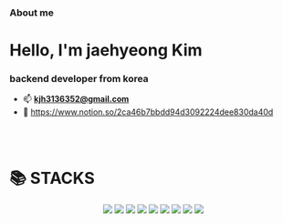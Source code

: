 ###  About me

<h1 align="left">Hello, I'm jaehyeong Kim</h1>
<h3 align="left">backend developer from korea</h3>

- 📫 **kjh3136352@gmail.com**
- 📝 https://www.notion.so/2ca46b7bbdd94d3092224dee830da40d
<br>
<br>

<div align=left><h1>📚 STACKS</h1></div>

<div align=center> 
  <img src="https://img.shields.io/badge/java-007396?style=for-the-badge&logo=java&logoColor=white"> 
  <img src="https://img.shields.io/badge/html5-E34F26?style=for-the-badge&logo=html5&logoColor=white"> 
  <img src="https://img.shields.io/badge/css-1572B6?style=for-the-badge&logo=css3&logoColor=white"> 
  <img src="https://img.shields.io/badge/javascript-F7DF1E?style=for-the-badge&logo=javascript&logoColor=black"> 
  <img src="https://img.shields.io/badge/mysql-4479A1?style=for-the-badge&logo=mysql&logoColor=white">
  <img src="https://img.shields.io/badge/vue.js-4FC08D?style=for-the-badge&logo=vue.js&logoColor=white"> 
  <img src="https://img.shields.io/badge/spring-6DB33F?style=for-the-badge&logo=spring&logoColor=white"> 
  <img src="https://img.shields.io/badge/springboot-6DB33F?style=for-the-badge&logo=springboot&logoColor=white">
  <img src="https://img.shields.io/badge/bootstrap-7952B3?style=for-the-badge&logo=bootstrap&logoColor=white">
</div>

<br>
<br>
<br>
<br>


<!--
<div align=left><h1>📚 GitHub Stats</h1></div>
  <div align=center> <p><img align="center" src="https://github-readme-stats.vercel.app/api?username=wogud98&show_icons=true&locale=en" alt="wogud98" /> </p></div>
  <div align=center> <p><img align="center" src="https://github-readme-streak-stats.herokuapp.com/?user=wogud98&" alt="wogud98" /></p ></div>
-->
